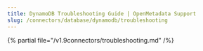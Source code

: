 ```yaml
---
title: DynamoDB Troubleshooting Guide | OpenMetadata Support
slug: /connectors/database/dynamodb/troubleshooting
---
```


{% partial file="/v1.9connectors/troubleshooting.md" /%}
